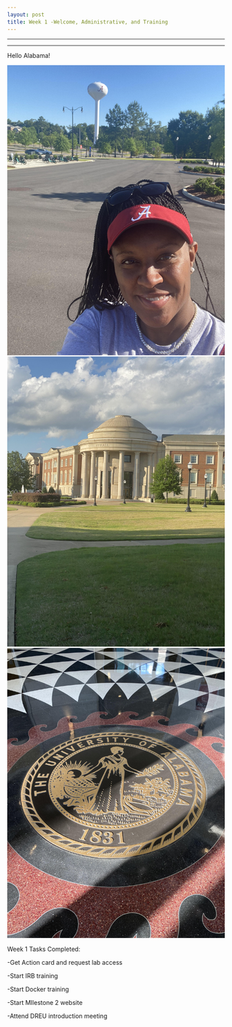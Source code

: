 ```yaml
---
layout: post
title: Week 1 -Welcome, Administrative, and Training
---
```


----
****
Hello Alabama!

![ua5](/images/ua5.jpg) ![ua3](/images/ua3.jpg) ![ua4](/images/ua4.jpg)

Week 1 Tasks Completed:

-Get Action card and request lab access	

-Start IRB training

-Start Docker training

-Start MIlestone 2 website

-Attend DREU introduction meeting
